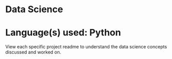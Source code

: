 # Data Science 
# Language(s) used: Python 


View each specific project readme to understand the data science concepts discussed and worked on. 
